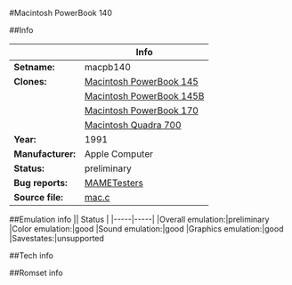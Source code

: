 #Macintosh PowerBook 140

##Info

||Info|
|-----|-----|
|**Setname:**|macpb140
|**Clones:**|[Macintosh PowerBook 145](macpb145.md)
||[Macintosh PowerBook 145B](macpb145b.md)
||[Macintosh PowerBook 170](macpb170.md)
||[Macintosh Quadra 700](macqd700.md)
|**Year:**|1991
|**Manufacturer:**|Apple Computer
|**Status:**|preliminary
|**Bug reports:**|[MAMETesters](http://mametesters.org/view_all_set.php?type=1&temporary=y&search=mac.c)
|**Source file:**|[mac.c](https://github.com/mamedev/mame/blob/master/src/mess/drivers/mac.c)

##Emulation info
|| Status |
|-----|-----|
|Overall emulation:|preliminary
|Color emulation:|good
|Sound emulation:|good
|Graphics emulation:|good
|Savestates:|unsupported

##Tech info

##Romset info

<!--- START OF EDITED COMMENT DO NOT TOUCH TEXT ABOVE-->
